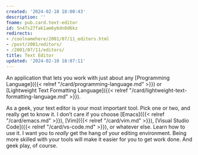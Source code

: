 ```yaml
---
created: '2024-02-10 18:00:43'
description: ''
fname: pub.card.text-editor
id: 5n47s27fak1am6y6dn0d6kz
redirects:
- /coolnamehere/2001/07/11_editors.html
- /post/2001/editors/
- /2001/07/11/editors/
title: Text Editor
updated: '2024-02-10 18:07:11'
---
```


An application that lets you work with just about any [Programming Language]({{< relref "/card/programming-language.md" >}}) or [Lightweight Text Formatting Language]({{< relref "/card/lightweight-text-formatting-language.md" >}}).

As a geek, your text editor is your most important tool. Pick one or two, and really get to know it. I don’t care if you choose [Emacs]({{< relref "/card/emacs.md" >}}), [Vim]({{< relref "/card/vim.md" >}}), [Visual Studio Code]({{< relref "/card/vs-code.md" >}}), or whatever else. Learn how to use it. I want you to *really* get the hang of your editing environment. Being more skilled with your tools will make it easier for you to get work done. And geek play, of course.